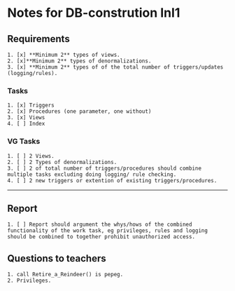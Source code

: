 # Notes for DB-constrution Inl1

## Requirements
    1. [x] **Minimum 2** types of views.
    2. [x]**Minimum 2** types of denormalizations.
    3. [x] **Minimum 2** types of of the total number of triggers/updates (logging/rules).
   
    
 
### Tasks  
    1. [x] Triggers
    2. [x] Procedures (one parameter, one without)
    3. [x] Views
    4. [ ] Index


### VG Tasks

    1. [ ] 2 Views.
    2. [ ] 2 Types of denormalizations.
    3. [ ] 2 of total number of triggers/procedures should combine multiple tasks excluding doing logging/ rule checking. 
    4. [ ] 2 new triggers or extention of existing triggers/procedures.
   

---
## Report

    1. [ ] Report should argument the whys/hows of the combined functionality of the work task, eg privileges, rules and logging should be combined to together prohibit unauthorized access. 


## Questions to teachers
    1. call Retire_a_Reindeer() is pepeg.
    2. Privileges.

